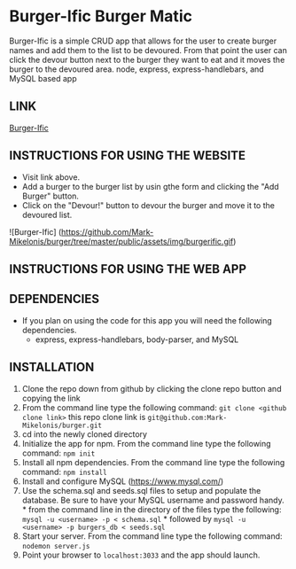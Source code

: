 # Burger-Ific Burger Matic
Burger-Ific is a simple CRUD app that allows for the user to create burger names and add them to the list to be devoured. From that point the user can click the devour button next to the burger they want to eat and it moves the burger to the devoured area.
node, express, express-handlebars, and MySQL based app 


## LINK
[Burger-Ific](https://evening-earth-99598.herokuapp.com/ "Burger-Ific")

## INSTRUCTIONS FOR USING THE WEBSITE
  * Visit link above.
  * Add a burger to the burger list by usin gthe form and clicking the "Add Burger" button.
  * Click on the "Devour!" button to devour the burger and move it to the devoured list.

![Burger-Ific] (https://github.com/Mark-Mikelonis/burger/tree/master/public/assets/img/burgerific.gif)


## INSTRUCTIONS FOR USING THE WEB APP

## DEPENDENCIES
  * If you plan on using the code for this app you will need the following dependencies.
    * express, express-handlebars, body-parser, and MySQL

## INSTALLATION   
  1. Clone the repo down from github by clicking the clone repo button and copying the link
  2. From the command line type the following command:
   `git clone <github clone link>` 
    this repo clone link is `git@github.com:Mark-Mikelonis/burger.git`
  3. cd into the newly cloned directory
  4. Initialize the app for npm. From the command line type the following command:
   `npm init` 
  5. Install all npm dependencies. From the command line type the following command:
   `npm install`
  6. Install and configure MySQL (https://www.mysql.com/) 
  7. Use the schema.sql and seeds.sql files to setup and populate the database. Be sure to have your MySQL username and password handy.
    * from the command line in the directory of the files type the following:
    `mysql -u <username> -p < schema.sql`
    * followed by `mysql -u <username> -p burgers_db < seeds.sql`
  8. Start your server. From the command line type the following command:
    `nodemon server.js`  
  9. Point your browser to `localhost:3033` and the app should launch.

